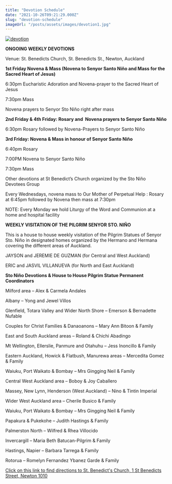 ```yaml
---
title: "Devotion Schedule"
date: "2021-10-26T09:21:29.000Z"
slug: "devotion-schedule"
imageUrl: "/posts/assets/images/devotion1.jpg"
---
```


[![](https://i0.wp.com/santonino-nz.org/wp-content/uploads/2011/05/devotion1.jpg?resize=640%2C400 "devotion")](https://i0.wp.com/santonino-nz.org/wp-content/uploads/2011/05/devotion1.jpg)

**ONGOING WEEKLY DEVOTIONS**

Venue: St. Benedicts Church, St. Benedicts St., Newton, Auckland

**1st Friday Novena & Mass (Novena to Senyor Santo Niño and Mass for the Sacred Heart of Jesus)**

6:30pm Eucharistic Adoration and Novena-prayer to the Sacred Heart of Jesus

7:30pm Mass

Novena prayers to Senyor Sto Niño right after mass

**2nd Friday & 4th Friday: Rosary and  Novena prayers to Senyor Santo Niño**

6:30pm Rosary followed by Novena-Prayers to Senyor Santo Niño

**3rd Friday: Novena & Mass in honour of Senyor Santo Niño**

6:40pm Rosary

7:00PM Novena to Senyor Santo Niño

7:30pm Mass

Other devotions at St Benedict’s Church organized by the Sto Niño Devotees Group

Every Wednesdays, novena mass to Our Mother of Perpetual Help : Rosary at 6:45pm followed by Novena then mass at 7:30pm

NOTE: Every Monday we hold Liturgy of the Word and Communion at a home and hospital facility

**WEEKLY VISITATION OF THE PILGRIM SENYOR STO. NIÑO**

This is a house to house weekly visitation of the Pilgrim Statues of Senyor Sto. Niño in designated homes organized by the Hermano and Hermana covering the different areas of Auckland.

JAYSON and JEREMIE DE GUZMAN (for Central and West Auckland)

ERIC and JASVIL VILLANUEVA (for North and East Auckland)

**Sto Niño Devotions & House to House Pilgrim Statue Permanent Coordinators** 

Milford area – Alex & Carmela Andales

Albany – Yong and Jewel Villos

Glenfield, Totara Valley and Wider North Shore – Emerson & Bernadette Nufable

Couples for Christ Families & Danaoanons – Mary Ann Bitoon & Family

East and South Auckland areas – Roland & Chichi Abadingo

Mt Wellington, Ellerslie, Panmure and Otahuhu – Jess Inoncillo & Family

Eastern Auckland, Howick & Flatbush, Manurewa areas – Mercedita Gomez & Family

Waiuku, Port Waikato & Bombay – Mrs Gingging Neil & Family

Central West Auckland area – Boboy & Joy Caballero

Massey, New Lynn, Henderson (West Auckland) – Nino & Tintin Imperial

Wider West Auckland area – Cherile Busico & Family

Waiuku, Port Waikato & Bombay – Mrs Gingging Neil & Family

Papakura & Pukekohe – Judith Hastings & Family

Palmerston North – Wilfred & Rhea Villocido

Invercargill – Maria Beth Batucan-Pilgrim & Family

Hastings, Napier – Barbara Tarrega & Family

Rotorua – Romelyn Fernandez Ybanez Garde & Family

[Click on this link to find directions to St. Benedict's Church, 1 St Benedicts Street, Newton 1010](http://www.stbensparish.org.nz/Home/Wherearewe/tabid/4476/language/en-NZ/Default.aspx "Direction to St. Benedict's Church")